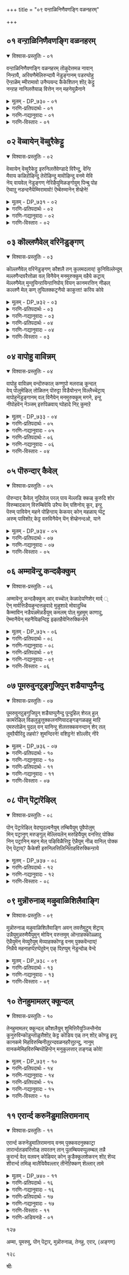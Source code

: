 +++
title = "०९ वन्ऱाळिनिणैवणङ्गि वळनहरम्"

+++


## ०१ वन्ऱाळिनिणैवणङ्गि वळनहरम्

<details open><summary>विश्वास-प्रस्तुतिः - ०१</summary>

वन्ऱाळिनिणैवणङ्गि वळनहरम् तॊऴुदेत्तमन्न नावान्  
निन्ऱायै, अरियणैमेलिरुन्दायै नॆडुङ्गानम् पडरप्पोहु  
ऎन्ऱाळॆम् म्मीरामावो उनैप्पयन्द कैकेशितन् शॊऱ् केट्टु  
नन्ऱाह नानिलत्तैयाळ् वित्तेन् नन् महनेयुन्नैनाने
</details>

<details><summary>मूलम् - DP_७३० - ०१</summary>

वन्ऱाळिनिणैवणङ्गि वळनहरम् तॊऴुदेत्तमन्न नावान्  
निन्ऱायै, अरियणैमेलिरुन्दायै नॆडुङ्गानम् पडरप्पोहु  
ऎन्ऱाळॆम् म्मीरामावो उनैप्पयन्द कैकेशितन् शॊऱ् केट्टु  
नन्ऱाह नानिलत्तैयाळ् वित्तेन् नन् महनेयुन्नैनाने
</details>

<details><summary>गरणि-प्रतिपदार्थः - ०१</summary>

वल्=बलिष्ठवाद, ताळिन्=कालिन, इणै=जोडियन्नु, वणङ्ग=नमस्करिसि, वळम्=सॊबगिन, नहरम्=अयोध्यानगरद प्रजॆगळॆल्लरू, तॊऴुदु=कैमुगिदु, एत्त=स्तुतिसुवन्थ, मन्नन्=अरसनु, आवान्=आगुवुदक्कागि, निन्ऱायै=सिद्धनागिरुववनू, अरि=सिंहद, अणै=शयनद, मेल्=मेलॆ, इरुन्दायै=सिद्धवागिद्दवनू आद निन्नन्नु, नॆडुङ्गानम्=बलुदॊड्ड काडिगॆ, पडर=सुत्ताडलु\(अलॆदाडलु\), पोहु=होगु, ऎन्ऱाळ्=ऎन्दळल्ला, ऎम्=नम्म, इरामावो=रामने\! उनै=निन्नन्नु कुरितु, पयन्द=भयपट्ट, कैकेशि तन्=कैकेयिय, शॊल्=मातन्नु, केट्टु=केळि, नन्ऱाह=चॆन्नागि, ना=नालगॆय, निलत्तै=पदवियन्नु, आळवित्तेन्=आळुवन्तॆ माडिदॆनल्ला, नल्=ऒळ्ळॆय, महने=मगने, उन्नै=निन्नन्नु, नाने=नाने
</details>

<details><summary>गरणि-गद्यानुवादः - ०१</summary>

ओ नन्न रामा, निन्न बलिष्ठवाद\(दृढवाद\) जोडि कालुगळन्नु हिडिदु नमस्करिसि सुन्दरवाद अयोध्यानगरद प्रजॆगळॆल्लरू कैमुगिदु स्तुतिसुवन्थ अरसनागुवुदक्कागि सिद्धवागि सिंहशयन मेलॆ इरुव निन्नन्नु बलुदॊड्ड काडिगॆ बहुकाल अलॆदाडलु होगु”ऎन्दळल्ला\! निन्नन्नु कुरितु भयपट्ट कैकेयिय मातन्नु केळि, नालगॆय पदवियन्नु चॆन्नागि आळुवन्तॆ माडिदॆनल्ला, नन्न ऒळ्ळॆय मगने, निन्नन्नु नाने\!\(१\)
</details>

<details><summary>गरणि-विस्तारः - ०१</summary>

दशरथ चक्रवर्तिय हिरिय मगनाद रामनिगॆ युवराजपट्ट कट्टुवुदक्कॆ ऎल्लवू अणियागित्तु., अयोध्यॆय प्रजॆगळिगन्तू हिडिसलारदष्टु आनन्दवागित्तु. तम्म युवराजनिगॆ तोरबेकाद भक्तिगौरवगळन्नु अवरॆल्ल सिद्धरागि निरीक्षिसुत्तिद्दरु. बॆळकु हरिदरॆ आ शुभसमारम्भ\! अन्दु रात्रि रामनु तन्न धर्मपत्नियाद सीतादेवियॊडनॆ सुन्दरवाद सिंहशयनदल्लि आनन्ददिन्द पवडिसिद्द. अवन चिक्कम्मनाद कैकेयि अवन सुखशान्तिगळिगॆ भङ्गतरुवन्तॆ अवनन्नु करॆसिकॊण्डळु. “नीनु बलुदॊड्ड काडिगॆ बहुकाल अलॆदाडलु होगु”

११३

ऎन्दु आज्ञॆ माडिदळु. आज्ञॆयन्तॆ रामनु युवराजपट्टवन्नु बिट्टुकॊट्टू हदिनाल्कु वर्षगळ वनवासक्कॆ तॆरळबेकागित्तु. रामनु तन्न चिक्कम्मन मातन्नु तन्दॆय आज्ञॆयॆन्दे भाविसि कैकेयिय “नालगॆय पदवियन्नु”ऎन्दरॆ वनवासद पट्टवन्नु कट्टिकॊण्डनु.

विधियिल्लदॆ हीगॆ रामनन्नु काडिगॆ कळुहिसिकॊट्ट बळुक, तायियाद कौसल्यॆ अवनन्नु नॆनॆनॆनॆदु विलपिसुत्ताळॆ. अवळॆन्नुत्ताळॆ-”ओ नन्न ऒळ्ळॆय मगनाद रामने, निन्न युवराजपट्टाभिषेकवन्नु नोडि नलियुव बदलागि निन्नन्नु काडिगॆ अट्टि दुःखिसुव दौर्भाग्य ननगॆ ऒदगितल्ला\!”
</details>

## ०२ वॆव्वायेन् वॆव्वुरैकेट्टु

<details open><summary>विश्वास-प्रस्तुतिः - ०२</summary>

वॆव्वायेन् वॆव्वुरैकेट्टु इरुनिलत्तैवेण्डादे विरैन्दु, वॆन्ऱि  
मैवाय कळिऱॊऴिन्दु तेरॊऴिन्दु मावॊऴिन्दु वनमे मेवि  
नॆय् वायवेल् नॆडुङ्गण् नेरिऴैयुमिळङ्गोवुम् पिन्बु पोह  
ऎव्वाऱु नडन्दनैयॆम्मिरामावो\! ऎम्बॆरुमानॆन् शॆय्हेने\!
</details>

<details><summary>मूलम् - DP_७३१ - ०२</summary>

वॆव्वायेन् वॆव्वुरैकेट्टु इरुनिलत्तैवेण्डादे विरैन्दु, वॆन्ऱि  
मैवाय कळिऱॊऴिन्दु तेरॊऴिन्दु मावॊऴिन्दु वनमे मेवि  
नॆय् वायवेल् नॆडुङ्गण् नेरिऴैयुमिळङ्गोवुम् पिन्बु पोह  
ऎव्वाऱु नडन्दनैयॆम्मिरामावो\! ऎम्बॆरुमानॆन् शॆय्हेने\!
</details>

<details><summary>गरणि-प्रतिपदार्थः - ०२</summary>

वॆव् वायेन्=\(नानु\)कॆट्ट बायियवळु, वॆव् उरै=क्रूरवाद मातन्नु, केट्टु=केळि, इरुनिलत्तै=विशालवाद भूमियन्नु\(आडळितवन्नु\)वेण्डादे=तॊरॆदु, विरैन्दु=बेग, वॆन्ऱि=विजयवन्नु, मै=सत्यद, वाय=मूलक\(बायियल्लि\), गळिसलु, कळिऱु=आनॆगळन्नु, ऒऴिन्दु=तॊरॆदु, तेर् ऒऴिन्दु=रथगळन्नु तॊरॆदु, मा ऒऴिन्दु=कुदुरॆगळन्नु तॊरॆदु, वनमे=अरण्यवन्ने, मेवि=सेरि \(प्रवेशिसि\), नॆय् वाय=तुप्पवन्नु सवरिद, वेल्=वेलायुधदन्तॆ विशालवागि हॊळॆयुव, नॆडु=विशालवाद \(उद्दनाद\), कण्=कण्णुळ्ळ, नेरिऴैयुम्=आभरणगळन्नू उळ्ळ\(सीतॆयू\), इळम् कॊवुम्=श्रेष्ठ तम्मनाद लक्ष्मणनू, पिन्बु=हिन्दॆ, पोह=होगलु, ऎव्वाऱु=हेगादरू, नडन्दनै=नडॆदॆयो, ऎम् इरामावो=नम्म रामने अय्यो\! ऎम् पॆरुमान्=नम्म दैववे,ऎन्=एनन्नु, शॆय्हेन्=माडलि\!
</details>

<details><summary>गरणि-गद्यानुवादः - ०२</summary>

कॆट्ट बायियवळाद नन्न क्रूरवाद मातन्नु केळि ई विशालवाद भूमिय आडळितवन्नु तॊरॆदु, बेग विजयवन्नु सत्यद बायियल्लि \(मूलक\) गळिसुवुदक्कागि आनॆगळन्नु तॊरॆदु, कुदुरॆगळन्नु तॊरॆदु, रथगळन्नु तॊरॆदु, अरण्यवन्ने सेरि, तुप्पसवरिद वेलायुधदन्तॆ विशालवाद हॊळॆयुव कण्णुळ्ळ, आभरणगळन्नु धरिसिदवळू श्रेष्ठ तम्मनादवनू हिम्बालिसलु, हेगॆ नडॆदॆयो
</details>

<details><summary>गरणि-विस्तारः - ०२</summary>

११४

अय्यो नम्म रामने, नम्म दैववे, नानेनु माडेनु\!\(२\)

चक्रवर्तिय मगनाद रामनु युवराजनागलु ऎल्ल विधदल्लू तक्कवनागिद्द. अन्थवनन्नु कॆट्ट बायियवळाद कैकेयिय क्रूराज्ञॆयिन्द अवनु वनवासक्कॆ हॊरडबेकायितु. सद्गुणगळ गणियाद अवनु विशालवाद चक्राधिपत्यवन्नू, चतुरङ्गबलवन्नू बन्धुमित्ररन्नू, इतर बॆम्बलिगरन्नू तॊरॆदु, सत्यवॊन्दरिन्दले विजयवन्नु गळिसुवुदागि निर्धरिसि, जटावल्कलधारियागि काडिगॆ हॊरटनु. अवनन्नु हिम्बालिसि विशालवाद हॊळॆयुव कण्णुगळ सीतादेवियू, श्रेष्ठ तम्मनॆनिसिद लक्ष्मणनू हॊरटरु. मूवरू काडिनल्लि बरिय कालिनिन्दले नडॆदाडिदरु.

विषयवन्नु नॆनॆदु, तायियाद कौसल्यॆ परितपिसुत्ताळॆ. अवळॆन्नुत्ताळॆ-”ओ नन्न रामने, नम्म दैववे, बरिगालिनल्लि नडेयदवराद नीनू, सीतॆयू, लक्ष्मणनू, काडिनल्लीग हेगादरूनडॆयुत्तीरो? एनेनु कष्टगळन्नु अनुभविसुत्तीरो? नानिरुवुदु इल्लि, दूरद अयोध्यॆयल्लि. इष्टु दूअदल्लिद्दुकॊण्डु नानेनु सहाय माडेनु? ननगॆ सङ्कटवे प्राप्ति, अल्लवे? अय्यो\!”

कुलशेखररु कौसल्यॆय ध्वनियॊन्दिगॆ तम्म ध्वनियन्नू कूडिसुत्तिद्दारॆ ऎन्निसुत्तदॆ. “निन्न कालुगळिगॆ ऎष्टु नोवागिदॆयो\! कल्लुमुळ्ळुगळिरुव कग्गाडिनल्लि तिरुगाडिदॆयल्ला\! निन्न पादगळन्नु हिसुकले, तॊळॆयले? निन्न कष्टवन्नु नीगिसलु नानॆन्थ सेवॆसल्लिसलि? निन्नॊडनॆ नानु इरुवन्तॆ आगलिल्लवल्ला\! निन्नॊडनॆ इद्दुकॊण्डु, निनगॆ सेवॆ माडुत्ता इरुवुदर बदलागि व्यर्थवाद जीवनवन्नु नडसुवुदरिन्द एनु प्रयोजन? नन्न दैववे, नन्न रामने, नानेनुमाडलि?” मातृवात्सल्यद भक्तिय ऒन्दु निदर्शन इदु ऎन्नबहुदु.
</details>

## ०३ कॊल्लणैवेल् वरिनॆडुङ्गण्

<details open><summary>विश्वास-प्रस्तुतिः - ०३</summary>

कॊल्लणैवेल् वरिनॆडुङ्गण् कौशलै तन् कुलमदलाय्\! कुनिविल्लेन्दुम्  
मल्लणैन्दवरैत्तोळा वल् विनैयेन् मनमुरुक्कुम् वहैये कट्राय्  
मॆल्लणैमेल् मुन्तुयिन्ऱायिन्ऱानिपोय् वियन् कानमरत्तिन् नीऴल्  
कल्लणै मेल् कण् तुयिलक्कट्रनैयो काकुत्ता\! करिय कोवे
</details>

<details><summary>मूलम् - DP_७३२ - ०३</summary>

कॊल्लणैवेल् वरिनॆडुङ्गण् कौशलै तन् कुलमदलाय्\! कुनिविल्लेन्दुम्  
मल्लणैन्दवरैत्तोळा वल् विनैयेन् मनमुरुक्कुम् वहैये कट्राय्  
मॆल्लणैमेल् मुन्तुयिन्ऱायिन्ऱानिपोय् वियन् कानमरत्तिन् नीऴल्  
कल्लणै मेल् कण् तुयिलक्कट्रनैयो काकुत्ता\! करिय कोवे
</details>

<details><summary>गरणि-प्रतिपदार्थः - ०३</summary>

कॊल्=कॊल्लुवुदरल्लि, अणै=पळगिद, वेल्=वेलायुधदन्तॆ, वरि=कॆम्बण्णद, नॆडु=विशालवाद, कण्=कण्णुगळुळ्ळ, कौशलै तन्=कौसल्यॆय, कुलम्=श्रेष्ठवाद,मदलाय्=मगने, कुनिविल्=बग्गिसिरुव बिल्लन्नु, एन्दुम्=धरिसुव, मल्=बलवन्नु, अणैन्द=हॊन्दिरुव, वरै=पर्वतदन्थ, तोळा=तोळुगळुळ्ळवने, वल् विनैयेन्=महापापि नन्न, मनम्=मनस्सन्नु, उरुक्कूम्=करगिसुव, वहैये=बगॆयन्ने, कट्राय्=कलितिरुववने, मॆल्=मॆत्तनॆय, अणैमेल्=हासुगॆय मेलॆ, मुन्=इदुवरॆगॆ\(मॊदलल्लि\), तुयिन्ऱाय्=मलगुत्तिद्दवने, इन्ऱु=इन्दु, इनि=इन्नु मेलॆ, पॊय्=होगि, वियन्=बलुदॊड्ड, कानम्=काडिनल्लि, मरत्तिन्=मरद, नीऴल्=नॆरळल्लि
</details>

<details><summary>गरणि-गद्यानुवादः - ०३</summary>

११५
</details>

<details><summary>गरणि-प्रतिपदार्थः - ०४</summary>

कल् अणैमेल्=कल्लिन हासुगॆय मेलॆ, कण् तुयिल=निद्रिसलु, कट्रनैयो=कलितुकॊळ्ळुवॆयो, काकुत्ता=काकुत् स्थने, करिय=करिय, कोवे=स्वामिये\(दैववे\)\!
</details>

<details><summary>गरणि-गद्यानुवादः - ०४</summary>

कॊल्लुवुदरल्लि पळगिद वेलायुधद कॆम्बण्णद विशालवाद कण्णुगळुळ्ळ कौसल्यॆय श्रेष्ठनाद मगने, बग्गिसिद बिल्लन्नु धरिसुव बलवन्नुळ्ळ बॆट्टदन्थ \(दृढवाद\) तोळुगळुळ्ळवने, महापापियाद नन्न मनवन्नु करगिसुव बगॆयन्ने कलितिरुववने, इदुवरॆगॆ मॆत्तनॆय हासुगॆय मेलॆ मलगुत्तिद्दवने इन्नु मुन्दॆ बलुदॊड्ड काडिनल्लि होगि मरद नॆरळिनल्लि कल्लिन हासुगॆय मेलॆ निद्रिसलु हेगॆ कलितुकॊळ्ळुत्तीयो, काकुत् स्थने, करिय दैववे\!\(३\)
</details>

<details><summary>गरणि-विस्तारः - ०३</summary>

कौसल्यॆयु तन्न प्रीतिय मगनाद श्रीरामनन्नु काडिगॆ कळुहिसिद बळिक. काडिनल्लि अवनु पडबहुदाद कष्टगळन्नु नॆनॆनॆनॆदु दुःखिसुत्ताळॆ. कौसल्यॆ हेळुत्ताळॆ-”मगने ऎन्थ समर्थनु नीनु\! बिल्लन्नु बग्गिसि, अदक्कॆ बाणतॊडिसि, सदा सन्नद्धनागिरुवॆ. दृढवाद तोळुगळन्नु पडॆदिरुवॆ. इल्लि, नम्मॊडनॆ नीनिरुवाग ऎल्ल बगॆयल्लू सुखवागि बाळुवुदन्नु कलितिद्दॆ. निनगॆ मलगलु सुप्पत्तिगॆयित्तु. बरिगालिनल्लि नीनु नडॆयुत्तले इरलिल्ल. ईग निन्न गतियन्नु नॆनॆदु ननगॆ बलु दुःखवागुत्तदॆ. कडुपापि नानु\! निन्नन्नु काडिगॆ अट्टिदॆनल्ला\! काडुमृगगळिन्द तुम्बिरुव दट्टवाद काडिनल्लि नीनु बरिगालिनल्लि अलॆदाडुत्ता, मरद नॆरळिनल्लि ऒरटु कल्लिनमेलॆये मलगि नीनु निद्रिसुवुदन्नु कलियबेकायितल्ला\! कडुकष्टद जीवनक्कॆ नीनु हेगादरू हॊन्दिकॊळ्ळुत्तीयो\! ऎष्टॆष्टु कष्टपडुत्तीयो\! ऎष्टु सङ्कटवन्ननुभविसुत्तीयो\!”
</details>

## ०४ वापोहु वाविन्नम्

<details open><summary>विश्वास-प्रस्तुतिः - ०४</summary>

वापोहु वाविन्नम् वन्दॊरुकाल् कण्णुपो मलराळ् कून्दल्  
वेय् पोलुमॆऴिल् तोळितन् पॊरुट्टा विडैयोन्ऱन् विल्लैच्चॆट्राय्  
मापोहुनॆडुङ्गानम् वल् विनैयेन् मनमुरुक्कूम् मगने, इन्ऱु  
नीपोहवॆन् नॆञ्जम् इरुपिळवाय् प्पोहादे निऱ् कुमाऱे
</details>

<details><summary>मूलम् - DP_७३३ - ०४</summary>

वापोहु वाविन्नम् वन्दॊरुकाल् कण्णुपो मलराळ् कून्दल्  
वेय् पोलुमॆऴिल् तोळितन् पॊरुट्टा विडैयोन्ऱन् विल्लैच्चॆट्राय्  
मापोहुनॆडुङ्गानम् वल् विनैयेन् मनमुरुक्कूम् मगने, इन्ऱु  
नीपोहवॆन् नॆञ्जम् इरुपिळवाय् प्पोहादे निऱ् कुमाऱे
</details>

<details><summary>गरणि-प्रतिपदार्थः - ०५</summary>

वा=इल्लि बा, पोहु=होगु, वा=मत्तॆ बा, इन्नम्=इन्नू, वन्दु=बन्दु, ऒरुकाल्=स्वल्पहॊत्तु, कण्डुपो=नन्नन्नु नोडि होगु, मलर् आळ् कून्दल्=हूमुडिद कूदलिनवळु, वेय् पोलुम्=बिदिरिनन्तॆ, ऎऴिल्=सुन्दरवाद, तोळि तन्=तोळिनवळू आदवळ, पॊरुट्टु आ=कै हिडियुवुदक्कागि, विडैयोन् तन्=परशिवन, विल्लै=बिल्लन्नु, शॆट्राय्=मुरिदवने, मा पोहु=आनॆगळु सञ्चरिसुव
</details>

<details><summary>गरणि-गद्यानुवादः - ०५</summary>

११६
</details>

<details><summary>गरणि-प्रतिपदार्थः - ०६</summary>

नॆडु=बलुदॊड्ड, कानम्=काडिगॆ, वल् विनैयेन् =कडुपापियाद \(नन्न\),मनम्=मनस्सन्नु उरुक्कूम्=करगिसुवन्थ, महने=मगने, इन्ऱु=इन्दु, नी=नीनु, पोह=होगलागि, ऎन्=नन्न, नॆञ्जम्=हॄदयवु, इरु पिळवु आय्=ऎरडु भागगळागि, पोहादे=होगदॆ, निऱ्कुम् आऱे=हागॆये निन्तिदॆयल्ला\!
</details>

<details><summary>गरणि-गद्यानुवादः - ०६</summary>

इल्लिबा, होगु, मत्तॆ बा, बन्दु इन्नू कॆलकाल नन्नन्नु नोडि होगु. हूमुडिद कूदलिनवळू बिदिरिनन्तॆ सुन्दरवाद तोळुगळुळ्ळवळू आदवळन्नु कैहिडियुवुदक्कागि परशिवन बिल्लन्नु मुरिदवने, आनॆगळु सञ्चरिसुव बलुदॊड्ड काडिगॆ कडुपापियाद नन्न मनस्सन्नु करगिसुवन्थ मगने, इन्दु नीनु होगलागि, नन्न हृदयवु ऎरडु भागगळागि होगदॆ हागॆये उळिदिदॆयल्ला\!\(४\)
</details>

<details><summary>गरणि-विस्तारः - ०४</summary>

कौसल्यॆ तन्न मगनाद रामनन्नु काडिगॆ कळुहिसिद बळिक बहळवागि परितपिसुत्ताळॆ. तन्न कडुदुःखवन्नू तन्न पतियाद दशरथ चक्रवर्तिय कडुदुःखवन्नू होलिसि अवुगळ परिणामवेनॆन्दु विवरिसुत्ताळॆ-

पाशुरद मॊदल पाददल्लि दशरथचक्रवर्ति रामनल्लि ऎष्टूगाढवाद वात्सल्यवन्निट्टिद्दनॆम्बुदन्नु तोरिसुत्तदॆ. रामनन्नु तन्नॆदुरिगॆ बरहेळुवुदु, स्वल्पकाल अवनन्नु नोडुत्तिरुवुदु, एनो तृप्ति पडॆदवनन्तॆ”नीनिन्नु होगु” ऎन्नुवुदु, अवनु कण्मरॆयाद कूडले, मत्तॆ अवनन्नु बरमाडिकॊळ्ळुवुदु, अवनन्नु ऎवॆयिक्कदन्तॆ नोडुत्तिरुवुदु, “नन्न कण्ण मुन्दॆ क्षणकालविरु”ऎन्नुवुदु हीगॆ, दशरथनु “बा,होगु”गळ आन्दोळनद नडुवॆ सिक्किबिद्दु ऒद्दाडिदनु. इदु, दशरथनु रामनन्नु मॊट्टमॊदल सल अगलुव सन्दर्भ. विश्वामित्र महर्षिगळु दशरथनल्लिगॆ बन्दरु. “नन्न यज्ञक्कॆ दुष्टराक्षसर बाधॆ बहळवागिदॆ. रामनॊब्बने नन्नन्नू नन्न यज्ञवन्नू रक्षिसलु समर्थ. अवनु इन्नू हुडुग ऎन्नबेड, नन्नॊडनॆ अवनन्नु कळुहिसिकॊडु. आतङ्कपडबेड”ऎन्दरु. दशरथनिगॆ कडुकष्टबन्तु. तनगॆ तोरिद मातुगळन्नॆल्ला आडिमुगिसिद. विश्वामित्ररिगॆ कोपवरुवुदरल्लित्तु. रामनन्नु कळुहिसिकॊट्टरॆ हेगो, कळुहिसदिद्दरॆ हेगो ऎन्दु योचिसि योचिसि गत्यन्तरविल्लदॆ, विश्वामित्र महर्षिगळॊडनॆ अवनन्नु कळुहिसलु ऒप्पिद. आदरॆ, अवनिगॆ बॆम्बलिगनागि लक्ष्मणनन्नू करॆदॊय्युवन्तॆ बेडिकॊण्ड. ई गॊन्दलवे अवनन्नु “बा,होगु”गळ नडुवॆ सिक्किसिद्दु.

अन्तु, महर्षिगळु रामलक्ष्मणरन्नु तम्मॊडनॆ करॆदॊय्दरु. तम्म यज्ञवन्नुमुगिसिदरु. अनन्तर अवरु अवरन्नु रामन वीर्यप्रदर्शनक्कॆ मिथिलानगरिगॆ करॆदॊय्दरु. अल्लि जनकमहाराजनु शिवधनुवन्नु फणवागि ऒड्डि, अदन्नु बग्गिसि हॆदॆयेरिसिदवरिगॆ तन्न प्रीतिय मगळाद सीतॆयन्नु वीर्यशुल्कवागि कॊट्टु मदुवॆमाडुवॆनॆन्दनु. विश्वामित्रर अप्पणॆयन्तॆ, अदन्नु हॆदॆयेरिसलु होगि, रामनु अदन्नु मुरिदेबिट्टनु. हागॆ प्रकटवायितु अवन वीर्य. सीतॆयन्नुकैहिडिदू आयितु.

आमेलॆ बन्तु कैकेयिय वाग्दान, अदरन्तॆ रामनु काडिगॆ होगबेकायितु. तायिय मातिनन्तॆ सन्तोषदिन्द रामनेनो हॊरट. आदरॆ, दशरथनु दुःखवन्नु तडॆदुकॊळ्ळलारदॆ गतिसिद. रामन मेलण अतीव वात्सल्यद परिणाम अदायितु.

११७

कौसल्यॆ परितपिसुत्ताळॆ-”ओ नन्न रामा, निन्न प्रीतिय तन्दॆ निन्न अगलिकॆयन्नु तडॆदुकॊळ्ळलारदॆ तीरिकॊण्डरु. नानादरो इन्नू उळिदिद्देनॆ. निन्नन्नु अगलिद बळिक नन्न ऎदॆ ऎरडागि ऒडॆदु होगलिल्लवल्ला\! कडुपापि नानल्लवे?”
</details>

## ०५ पॊरुन्दार् कैवेल्

<details open><summary>विश्वास-प्रस्तुतिः - ०५</summary>

पॊरुन्दार् कैवेल् नुदिपोल् परल् पाय मॆल्लडि क्कळ् कुरुदि शोर  
विरुम्बादकान् विरुम्बिवॆयि उरैप्प वॆम् पशिनोय् कूर, इन्ऱु  
पॆरुम् पावियेन् महने पोहिन्ऱाय् केकयर् कोन् महळाय् प्पॆट्र  
अरुम् पाविशॊऱ् केट्ट वरुविनैयेन् यॆन् शॆय्हेनन्दओ, याने
</details>

<details><summary>मूलम् - DP_७३४ - ०५</summary>

पॊरुन्दार् कैवेल् नुदिपोल् परल् पाय मॆल्लडि क्कळ् कुरुदि शोर  
विरुम्बादकान् विरुम्बिवॆयि उरैप्प वॆम् पशिनोय् कूर, इन्ऱु  
पॆरुम् पावियेन् महने पोहिन्ऱाय् केकयर् कोन् महळाय् प्पॆट्र  
अरुम् पाविशॊऱ् केट्ट वरुविनैयेन् यॆन् शॆय्हेनन्दओ, याने
</details>

<details><summary>गरणि-प्रतिपदार्थः - ०७</summary>

पॊरुन्दार्=शत्रुगळ, कैवेल्=कैयल्लिन वेलायुधद, नुदिपोल्=तुदियन्तॆ, परल्=कल्लिन हरळुगळन्नु, पाय=दाटूवाग, मॆल्=मृदुवाद, अडिक्कळ्=पादगळिन्द कुरुदि=रक्तवु, शोर=सुरियुत्तलू, विरुम्बाद=\(यारू\) ऒळहोगलु इच्छिसद, कान्=काडन्नु, विरुम्बि=इष्टपट्टु, वॆयिल्=बिसिलु, उरैप्प=सुडुत्तिरलु, वॆम्=क्रूरवाद, पशि=हसिवू, नोय्=यातनॆयू, कूर=बलुतीक्ष्णवागिरलु, इन्ऱु=इन्दु, पॆरु=बलुदॊड्ड, पावियेन् येन्=पापियागिद्देनॆ, महने=मगने, पोहिन्ऱाय्=होगुत्तिरुवॆयल्ला\! केकयर् कोन्=केकयर राजन, महळ् आय्=मगळागि, पॆट्र=हुट्टिद, अरुम् पावि=करुपापिय, शॊल्=मातन्नु, केट्ट=केळिद, अरुविनैयेन् याने=बलुकॆट्ट पापि नाने, अन्दो=अय्यो, ऎन् शॆय्हेन्=एनु माडलि\!
</details>

<details><summary>गरणि-गद्यानुवादः - ०७</summary>

शत्रुगळ कैयल्लिरुव हरितवाद वेलायुधद तुदियन्तॆ कल्लिन हरळुगळ मेलॆ नीनु नडॆदु होगुवाग निन्न मृदुवाद पादगळल्लि रक्तवु सुरियुत्तिरलु, बिसिलु सुडुत्तिरलु, हसिवू यातनॆयू क्रूरवागि बाधिसुत्तिरलु, यारू ऒळहोगलु इच्छिसद काडन्नु इष्टपट्टु नीनिन्दु होगुत्तिरुवॆयल्ला, मगने\! महापापि नानु\! केकय राजन मगळागि हुट्टिद कडुपापिय मातन्नु केळिद बलुकॆट्ट पापि नाने\! अय्यो नानेनु माडलि\!\(५\)
</details>

<details><summary>गरणि-विस्तारः - ०५</summary>

कॊट्ट मातिगॆ तप्पबारदॆम्ब ऒन्दु धर्मवन्नु पालिसुवुदक्कागि, ऎल्ल

११८

रीतियल्लू कुलोत्तमनॆनिसिकॊण्डिद्द तन्न प्रियतमनाद हिरिय मगनन्नु कडुकष्टदल्लि सिक्किसि, अवन कष्टसङ्कटगळन्नु नॆनॆदु दशरथनु दुःखिसुत्तिरुवन्तॆ ई पाशुरदल्लि तिळिसलागिदॆ. धर्मसङ्कटदल्लि सिक्किबिद्दाग, ऎन्थ प्रज्ञावन्तनादरू तप्पु माडुत्तानॆ. अनन्तर, अतीव पश्चात्तापक्कॆ तुत्तागुत्तानॆ ऎम्बुदन्नु इदु तोरिसुत्तदॆ.

दशरथनु हलुबुत्तानॆ-मगने, नानु बलुकॆट्टवनु, महापापि, धर्मिष्ठनाद सुसंस्कृतनाद केकय राजन मगळागि हुट्टिद कैकेयि एको महाक्रूरियागि नडॆदुकॊण्डळु. आ कडुपापिय मातन्नुकेळिद नानु गत्यन्तरविल्लदॆ, निन्नन्नु काडिगॆ होगॆन्दॆ. यारू ऒळहोगलु इच्छिसद भयङ्करवाद काडन्नु नीनु, अवळ मातिनन्तॆ, आशॆयिन्द प्रवेशिसिदॆयल्ला\! दारियुद्दक्कू बलुचूपाद कल्लिन हरळुगळ मेलॆ बरिगालिनल्लिनीनु नडॆदुहोगुवॆयल्ला\! निन्न कोमलवाद पादगळल्लि रक्त सुरियुवुदल्ला\! उरिबिसिलिन बेगॆय जॊतॆगॆ तडॆयलारद हसिवू यातनॆयू कूडिकॊण्डु निन्नन्नु बहळ क्रूरवागि बाधिसुत्तवॆयल्ला\! सुकुमारनाद निन्नन्नु इष्टॆल्ल कष्टगळिगॆ ईडुपडिसिद नानॆष्टु कॆट्टपापि\!
</details>

## ०६ अम्मावॆन्ऱु कन्दऴैक्कुम्

<details open><summary>विश्वास-प्रस्तुतिः - ०६</summary>

अम्मावॆन्ऱु कन्दऴैक्कुम् आर् वच्चॊल् केळादेयणिशेर् मार्व् ्  
ऎन् मार्वत्तिडैयऴुन्दत्तऴुवादे मुऴुशादे मोवादुच्चि  
कैम्माविन् नडैयन्नमॆन्नडैयुम् कमलम् पोल् मुहमुम् काणादु,  
ऎम्मानैयॆन् महनैयिऴन्दिट्ट इऴतहैयेनिरुक्किन्ऱेने
</details>

<details><summary>मूलम् - DP_७३५ - ०६</summary>

अम्मावॆन्ऱु कन्दऴैक्कुम् आर् वच्चॊल् केळादेयणिशेर् मार्व् ्  
ऎन् मार्वत्तिडैयऴुन्दत्तऴुवादे मुऴुशादे मोवादुच्चि  
कैम्माविन् नडैयन्नमॆन्नडैयुम् कमलम् पोल् मुहमुम् काणादु,  
ऎम्मानैयॆन् महनैयिऴन्दिट्ट इऴतहैयेनिरुक्किन्ऱेने
</details>

<details><summary>गरणि-प्रतिपदार्थः - ०८</summary>

अम्मा ऎन्ऱु=अम्मा ऎन्दु, उहन्दु=प्रीतियिन्द, उत्साहदिन्द, अऴैक्कूम्=करॆयुव, आर्वम्=प्रीतिय, शॊल्=मातन्नु, केळादे=केळदॆ, अणिशेर्=आभरणगळन्नु धरिसिरुव, मार्वम्=ऎदॆयन्नु, ऎन्=नन्न, मार्वत्तु इडै=ऎदॆगॆ सेरिसि, अऴुन्द=प्रीतियन्नु अनुभविसुवन्तॆ, तऴुवादे=अप्पिकॊळ्ळदॆ, मुऴुशादे=तोळतॆक्कॆयल्लि मुळुगिसदॆ, उच्चि मोवादु=नडुनॆत्तियन्नु आघ्राणिसदॆ, कैम्माविन्=आनॆय, नडै अन्न=नडगॆयन्थ, मॆल् नडैयुम्=मन्दगमनवन्नू, कमलम् पोल्=कमलदन्थ, मुहमुम्=मुखवन्नू, काणादु=काणदॆ, ऎम्मानै=नम्म स्वामियन्नु, ऎन् महनै=नन्न मगनन्नु, इऴन्दिट्ट=कळॆदुकॊण्डु, इऴि=इळिजारिन, तहैयेन्=रीतियल्लि
</details>

<details><summary>गरणि-गद्यानुवादः - ०८</summary>

११९
</details>

<details><summary>गरणि-प्रतिपदार्थः - ०९</summary>

इरुक्किन्ऱेने=इद्देनल्ला.
</details>

<details><summary>गरणि-गद्यानुवादः - ०९</summary>

“अम्मा”ऎन्दु उत्साहदिन्द करॆयुव प्रीतिय मातन्नुकेळदॆये, आभरणगळन्नु धरिसिरुव निन्न ऎदॆयन्नु नन्न ऎदॆय हत्तिरदल्लि\(ऎदॆगेरिसि\) आ प्रीतियन्नु अनुभविसुवन्तॆ अप्पिकॊळ्ळदॆ, निन्नन्नु नन्न तोळतॆक्कॆयल्लि मुळुगिसिबिडदॆ, निन्न नडुनॆत्तियन्नु आघ्राणिसदॆ, आनॆय नडगॆयन्थ निन्न मन्दगमनवन्नू कमलदन्थ निन्न मुखवन्नू काणदॆ, नम्म स्वामियन्नु नन्न मगनन्नु कळॆदुकॊण्डि, ,मर्यादॆयन्नु होगलाडिसिकॊण्डु, इळिजारिन हागॆ इद्देनल्ला\!\(६\)
</details>

<details><summary>गरणि-विस्तारः - ०६</summary>

कौसल्यॆ तन्न मगनन्नु काडिगॆ कळुहिसिद बळिक अवनन्नु अगलिद दुःखवन्नु हेगॆ अनुभविसुत्तिद्दाळॆ ऎम्बुदन्नु इदु हेळुत्तदॆ. मगनु दूरदिन्दले “अम्मा”ऎन्दरॆ साकु; तायिगॆ ऎल्लियू काणदष्टुसन्तोषवागुत्तदॆ. अवनु मॆल्लमॆल्लगॆ आनॆयन्तॆ जग्गु हाकुत्ता नडॆदु बरुवाग, कमलदन्तॆ विशालवाद अवन अरळिद मुखवन्नु नोडुवुदक्कॆ अवळिगॆ सन्तोषवागुत्तदॆ. अवनु अवळ समीपक्कॆ बन्द कूडले अवनन्नु वात्सल्यद भरदिन्द तन्न हत्तिरक्कॆ अवळु ऎळॆदुकॊळ्ळुत्ताळॆ. मत्तु अवनन्नु तन्नॆदॆगॆ अप्पिकॊळ्ळुत्ताळॆ. हागॆये, अवन नडुनॆत्तियन्नु आगाग्गॆ मूसि नोडुत्ता, आनन्दिसुत्ताळॆ. ई वात्सल्यद हॊरव्यापारगळन्नॆल्ला नॆनॆदु, अवुगळन्नु तन्न मगनल्लि तानु तोरिसलु साध्यवागुवुदिल्लवल्ला, अवनन्नु काडिगॆ कळुहिसि तायियॆम्ब गौरववन्नु कळॆदुकॊण्डॆनल्ला ऎन्दु अवळु परितपिसुत्ताळॆ.

समवाद मट्टवाद नॆलद मेलॆ मनुष्यनु एनु बेकादरू माडबहुदु. अदु अवनिगॆ हितवागिरुत्तदॆ. इळिजारिन नॆलदल्लिरुव मनुष्यनु एनुमाडिदरू अवनिगॆ अदु ऒन्दु बगॆय हिंसॆये आगुत्तदॆ. कौसल्यॆय स्थिति ईग इळिजारिनदु.
</details>

## ०७ पूमरुवुनऱुङ्गुजिपुन् शडैयाप्पुनैन्दु

<details open><summary>विश्वास-प्रस्तुतिः - ०७</summary>

पूमरुवुनऱुङ्गुजिपुन् शडैयाप्पुनैन्दु पून्दुहिल् शेरल् हुल्  
कामरॆऴिल् विऴलुडुत्तुक्कलनणियादङ्गङ्गळऴहु माऱि  
एमरुतोळॆन् पुदल् वन् यानिन्ऱु शॆलत्तक्कवनन्दान् शेर् तल्  
तूमऱैयीरिदु तहवो? शुमन्दिरने\! वशिट्टने\! शॊल्लीर् नीरे
</details>

<details><summary>मूलम् - DP_७३६ - ०७</summary>

पूमरुवुनऱुङ्गुजिपुन् शडैयाप्पुनैन्दु पून्दुहिल् शेरल् हुल्  
कामरॆऴिल् विऴलुडुत्तुक्कलनणियादङ्गङ्गळऴहु माऱि  
एमरुतोळॆन् पुदल् वन् यानिन्ऱु शॆलत्तक्कवनन्दान् शेर् तल्  
तूमऱैयीरिदु तहवो? शुमन्दिरने\! वशिट्टने\! शॊल्लीर् नीरे
</details>

<details><summary>गरणि-प्रतिपदार्थः - १०</summary>

पू=हूवन्नु, मरुवुम्=मुडियुव, नऱु=सुवासनॆय, कुञ्जि=तलॆगूदलु, पुन्=कॊळॆयिन्द तुम्बिद, शडै=जडॆ, आ=आगि, पुनैन्दु=हॆणॆदु\(तिरुचि\) कॊण्डु, पू=हूविनन्तॆ मृदुवागिरुव, तुहिल्=वस्त्रवु, शेर्=अलङ्करिसुव, अल् हुल्=नडुविगॆ, कामर्=आशॆयिन्द, ऎऴिल्=सुन्दरवाद, विऴल्=दर्भॆहुल्लिन बट्टॆयन्नु, उडुत्तु=उट्टुकॊण्डु, कलन्=आभरणगळन्नु
</details>

<details><summary>गरणि-गद्यानुवादः - १०</summary>

१२०
</details>

<details><summary>गरणि-प्रतिपदार्थः - ११</summary>

अणियादु=धरिसदॆ, अङ्गङ्गळ्=अङ्गाङ्गगळ, अऴहु=सौन्दर्यवन्नु, माऱि=बदलायिसिकॊण्डु, एमरु=रक्षिसतक्क, तोळ्=तोळुगळुळ्ळ, ऎन् पुदल् वन्=नन्न मगनादवनु, यान्=नानु, इन्ऱु=इन्दु, शॆलत्तक्क=होगि सेरतक्क, वनम्-=काडन्नु, तान्=ताने, शेर्दल्=शेरुवुदु, तू=पवित्रवू परिशुद्धवू आद, मऱैयोर्=वेदपारङ्गतरे, \(वेदवित्तुगळे\), शुमन्दिरने=सुमन्त्रने, वह्सिट्टरे=वसिष्ठमहर्षिगळे,इदु=इदु, तहवो=तक्कद्दो? नीरे=नीवे, शॊल्लीर्=हेळिरि.
</details>

<details><summary>गरणि-गद्यानुवादः - ११</summary>

हूवन्नु मुडियुव सुवासनॆय तलॆगूदलु कॊळॆयिन्द तुम्बिद जडॆयागि हॆणॆदिट्टुकॊण्डु हूविनन्तॆ मृदुवाद वस्त्रवन्नु अलङ्करिसुव नडुविगॆ आशॆयिन्द सुन्दरवाद दर्भॆहुल्लिन बट्टॆयन्नुट्टु, आभरणगळन्नु कळचिट्टु, अङ्गाङ्गगळ सॊबगन्नु कॆडिसिकॊण्डु, रक्षिसतक्क तोळुगळुळ्ळ नन्न मगनादवनु नानिन्दु होगि सेरतक्क काडन्नु ताने सेरुवुदु, वेदवित्तुगळे सुमन्त्रने वसिष्ठरे, इदु तक्कद्दो? नीवे हेळि.
</details>

<details><summary>गरणि-विस्तारः - ०७</summary>

इदुवरॆगॆ ऒब्बळे दुःखदिन्द परितपिसुत्ता हलुबुत्ता इद्द कौसल्यॆयन्नु समाधानपडिसुवुदक्कागि , ईग वेदवित्तुगळाद सद्ब्राह्मणरू, मन्त्रियाद सुमन्त्रवू, कुलगुरुगळाद वसिष्ठनू बन्दिद्दारॆ. अवरन्नु कण्डु कौसल्यॆय दुःख उम्मळिसुत्तदॆ. अवळु हेळुत्ताळॆ- नन्न मगनु तन्न तलॆगूदलन्नु बाचि अणियागि अलङ्करिसिकॊळ्ळबेकाद काल इदु. अदक्कॆ परिमळभरितवाद सॊगसाद हूगळन्नु यावागलू मुडिदिरबेकित्तु. हूविगिन्त मृदुवाद, मनोहरवाद वस्त्रगळन्नु धरिसिकॊळ्ळबेकित्तु.आभरणगळन्नु तॊट्टु अङ्गाङ्गगळ शोभॆयन्नु हॆच्चिसिकॊळ्ळबेकाद्दित्तु. याव बगॆय कष्ट, सङ्कट, योचनॆगू ऎडॆकॊडदॆ सुखसन्तोषगळ नडुवॆ आनन्ददिन्द कालकळॆयबेकित्तु. महनीयरे, ईग अवन तलॆगूदलन्नु नोडि. अवनु अदन्नु धूळुतुम्बिद कॊळकु जटॆयन्नागि तिरिचि हाकिद्दानॆ. अवन बट्टॆयन्नु नोडि, ऒरटाद दर्भॆहुल्लिनदु, नारुमडियन्नुट्टिद्दानॆ. अङ्गाङ्गगळन्नु नोडि अवुगळ मेलण आभरणगळन्नॆल्ला कित्तॆसॆदिद्दानॆ. देहवन्नु शोभॆयिल्लदन्तॆ हाळुमाडिकॊण्डिद्दानॆ. ई नन्न वयस्सिनल्लि अवनु नन्न बळि इद्दुकॊण्डु नन्नन्नुरक्षिसतक्क समर्थनाद अवनु, नानु होगबेकागिरुव काडिगॆ नन्नन्नु नन्नष्टक्केबिट्टु, हॊरटुबिडबहुदे? इदु धर्मवे? योग्यवे?सरिये? समञ्जसवे? नीवे हेळि नीवॆल्ल तिळिदवरु\!

वेदपारङ्गतराद ब्राह्मणरु ज्ञानिगळु. अवरिगॆ नीतियावुदु धर्म यावुदु ऎम्बुदु चॆन्नागि गॊत्तिदॆ. सुमन्त्रनु दशरथन नॆच्चिन मन्त्रि. राजनिगॆ कालक्कॆ सरियाद समञ्जसवाद सलहॆगळन्नु कॊडतक्कवनु अवनु. वसिष्ठरु कुलपुरोहितरु. राजवंशद अभ्युदयवन्ने सदा कोरतक्कवरु अवरु. अदन्ने अवरु सदालक्ष्यदल्लिट्टिरुववरु. रामनिगॆ युवराजपट्टवन्नु कट्टुवुदु युक्तवॆन्दू, धर्मवॆन्दू अवरॆल्ल तिळिदिद्दरु. मुहूर्तवन्निट्टु अदक्कागि ऎल्लवन्नू अणिमाडिकॊण्डिद्दरु.

१२१

आदरॆ,अदु कडॆगॆ नडॆदद्दु हेगॆ? अदक्कॆ प्रतियागि अवरेनु माडियारु? कौसल्यॆय प्रश्नॆगळिगॆ उत्तरवेनॆन्दु अवरिगॆ गॊत्तु. अदन्नु हेळिसाधिसुव पुरुषार्थवेनु? रामन्नु काडिगॆ अट्टिद्दू आयितु. अतीववाद दुःखवन्नु तन्दुकॊण्डद्दू आयितु.
</details>

## ०८ पॊन् पॆट्रारॆऴिल्

<details open><summary>विश्वास-प्रस्तुतिः - ०८</summary>

पॊन् पॆट्रारॆऴिल् वेदप्पुदल्वनैयुम् तम्बियैयुम् पूवैपोलुम्  
मिन् पट्रानुण् मरुङ्गुल् मॆल्लियलॆन् मरुहियैयुम् वनत्तिऱ् पोक्कि  
निन् पट्रानिन् महन् मेल् पऴिविळैत्तिट्टु ऎन्नैयुम् नीळ् वानिल् पोक्क  
ऎन् पॆट्राय्? कैकेशी इरुनिलत्तिलिनिताहविरुक्किन्ऱाये
</details>

<details><summary>मूलम् - DP_७३७ - ०८</summary>

पॊन् पॆट्रारॆऴिल् वेदप्पुदल्वनैयुम् तम्बियैयुम् पूवैपोलुम्  
मिन् पट्रानुण् मरुङ्गुल् मॆल्लियलॆन् मरुहियैयुम् वनत्तिऱ् पोक्कि  
निन् पट्रानिन् महन् मेल् पऴिविळैत्तिट्टु ऎन्नैयुम् नीळ् वानिल् पोक्क  
ऎन् पॆट्राय्? कैकेशी इरुनिलत्तिलिनिताहविरुक्किन्ऱाये
</details>

<details><summary>गरणि-प्रतिपदार्थः - १२</summary>

पॊन्=चिन्नवन्नु, पॆट्रार्=पडॆदवर, ऎऴिल्=सुन्दरनाद, वेदप्पुदल् वनैयुम्=वेदद मगनन्नू, तम्बियैयुम्=\(अवन तम्मनन्नु, पूवैपोलुम्=हूविनन्तॆ\(अति कोमलळाद\)मिन् पट्रा=मिञ्चिगॆ समनाद\(मिञ्चिगॆ हॊन्दुव\), नुण्=सूक्ष्मवाद, मरुङ्गुल्=नडुवुळ्ळ, मॆल्=मृदुवाद, इयल्=स्वभावद, ऎन्=नन्न, मरुहियैयुम्=सॊसॆयन्नू, वनत्तिल् पोक्कि=काडिगॆ कळुहिसि \(होगुवन्तॆ माडि\)निन्=निन्न, पट्रु=प्रीतिगॆ, आम्=पात्रनाद, निन् महन् मेल्=निन्न मगन मेलॆ, पऴि=दोषवन्नु, विळैत्तिट्टु=बॆळसिट्टु, ऎन्नैयुम्=नन्नन्नू, नीळ् वानिल्=बहुमेलण लोकक्कॆ, पोक्क=होगुवन्तॆ माडिदुदरिन्द, ऎन् पॆट्राय्=एनन्नु पडॆदे? कैकेशी=कैकेयी, इरु=विशालवाद, निलत्तिल्=भूमिय मेलॆ, इनिदु आह=सुखवागि, सन्तोषवागि, इरुक्किन्ऱाये=इद्दीयल्ला\!
</details>

<details><summary>गरणि-गद्यानुवादः - १२</summary>

चिन्नवन्नु पडॆदवर सुन्दरनाद पवित्रनाद\(वेदद\) मगनन्नू, अवन तम्मनन्नू, हूविनन्तॆ अतिकोमलवाद मिञ्चिगॆ होलुव सूक्ष्मवाद नडुवुळ्ळ मृदुस्वभावदवळाद नन्न सॊसॆ\(मगन हॆण्डति\)यन्नू काडिगॆ होगुवन्तॆ माडि, निन्न प्रीतिगॆ पात्रनाद मगनमेलॆ दोषवन्नु बॆळसिट्टु, नन्नन्नू दूरद मेलणलोकक्कॆ होगुवन्तॆ माडिद्दरिन्द एनन्नु पडॆदॆ कैकेयी? विशालवाद ई भूमिय मेलॆ सुखवागि सन्तोषवागि इद्दुकॊण्डिद्दीयल्ला\!
</details>

<details><summary>गरणि-विस्तारः - ०८</summary>

१२२

हिन्दिन पाशुरवन्नु कौसल्यॆ हेळिद मातॆन्दु अन्वयिसलागिदॆ. अदन्नु दशरथने आडिदन्तॆ अर्थमाडबुदु ऎन्निसुत्तदॆ. ई पाशुरवॆल्ला पूर्तियागि दशरथन माते.

“पॊन् पॆट्रार् ऎऴिल् वेदप्पुदल् वन्” \(चिन्नवन्नु पडॆदवर सुन्दरनाद पवित्रनाद मगनु\)-ऎन्दरॆ श्रीराम. अत्यन्त बॆलॆबाळुव वस्तु चिन्न. ऎल्ल रीतियल्लू अदु पवित्र. अदु मासुवुदिल्ल. हॊळपन्नु कळॆदुकॊळ्ळुवुदिल्ल. शुद्धवाद तन्नदे आद चिन्नद बण्णदिन्द प्रकाशिसुत्तदॆ. अन्थाद्दे वेदविद्यॆ. ऒन्दुकै अदन्नु मीरिसिद्दु. अदन्नु पडॆदवरु वेदवित्तुगळु- वेदाध्ययन सम्पन्नरु. अवरु ज्ञानिगळु. भगवन्तनन्नु चॆन्नागि अरितुकॊण्डवरु. वसिष्ठ, विश्वामित्र मॊदलाद महर्षिगळु अन्थावरु- “पॊन् पॆट्रार्”अवरिगॆ आत्मीयनागि,नॆच्चिन शिष्यनागि विद्यॆयन्नु कलितु, मगनन्तॆये, बॆळॆदवनु श्रीराम.

अवन तम्मनागि, अवनन्नु वस्तुविन नॆरळिनन्तॆ ऎल्लॆल्लियू अनुसरिसि अवन कष्टसुखगळल्लि भागियागि नडॆउद्कॊण्ड प्रीतिय तम्म, लक्ष्मण.

“ऎन् मरुहि”-\(नन्न मगन हॆण्डति\)-ऎन्दरॆ श्रीरामन हॆण्डतियू, दशरथन प्रीतिय सॊसॆयू आद सीतॆ. कॆलवे पदगळन्नु बळसि, सीतॆयन्नु ऎष्टु अच्चुकट्टागि अवळ रूप, लक्षण,स्वभावगळन्नु कुरितु वर्णिसलागिदॆयो इल्लि\!

“निन् पट्रानिन् महन्”- \(निन्न प्रीतिगॆ आधारवाद निन्न मग\)-ऎन्दरॆ कैकेयिय मग भरत.

दशरथनु कैकेयिगॆ हेळिद मूदलिकॆय मातुगळिवु- कैकेयि नीनु पडॆउद्कॊण्ड वरगळ फलवेनागिदॆ, अरितुकॊण्डॆया?

“ऎल्लरिगू अत्यन्त प्रियतमनाद, नन्न हिरिय मगनाद, सुन्दरनू पवित्रनू आद रामन्नू, कोमल शरीरियू कोमल स्वभादवळू परम सुन्दरियू आद सीतॆयन्नू, अवन नॆच्चिन तम्मनाद लक्ष्मणनन्नू काडिगॆ अट्टि, अवर दर्शन सम्भाषणॆगळ भाग्य जनक्किल्लदन्तॆ आयितु.

निन्न प्रीतिय मगनॆनिसिद भरतन मेलॆ जनरु सल्लद दोष हॊरिसुवन्तॆ आयितु.\(कैकेयि तन्न वरगळन्नु दशरथनिन्द पडॆदुकॊण्डाग,भरतनु अवन सोदरमावन मनॆयल्लि, केकय राज्यदल्लिद्द. कैकेयि कोरिकॊण्डद्दु अवनिगॆ तिळियदु. अण्ण अत्तिगॆ तम्म-मूवरू काडिगॆ होद बळिक, दशरथनु गतिसिदाग, अवनन्नु आतुरवागि करॆसिकॊळ्ळलायितु. आदरॆ, जन आडिकॊण्डरु. “इदॆल्ल तायि, मगन पितूरि”ऎन्दु\)

नन्न मगन, अगलिकॆयन्नु तडॆयलारदॆ, अवनिगॆ द्रोहमाडिदॆनॆम्ब मनःक्लेशदिन्द नाने मेलण लोकवन्नु सेरुवन्तायितु.

हीगॆ, नीनु गण्डनन्नु कळॆदुकॊण्डु, राज्यवन्नु आळबेकाद मगनिगॆ राज्यभारवन्नु तप्पिसि, निन्न स्वन्तमगनिगॆ राज्यविल्लदन्तॆ माडि, नीनु

१२३

बदुकिद्दु, सुखसन्तोषगळिन्द कालकळॆयुत्तिरुवॆयॆन्नुवॆया? ऎल्लवन्नू कळॆदुकॊण्डु, ऎल्लर बायल्लियू बिद्दु, बैगुळन्नु तिन्नुव निनगॆ सुखसन्तोषगळु निजवागि इवॆये? नीने योचिसु, कैकेयी”
</details>

## ०९ मुन्नॊरुनाळ् मऴुवाळिशिलैवाङ्गि

<details open><summary>विश्वास-प्रस्तुतिः - ०९</summary>

मुन्नॊरुनाळ् मऴुवाळिशिलैवाङ्गि अवन् तवत्तैमुट्रुम् शॆट्राय्  
उन्नैयुमुन्नरुमैयैयुमुन् मोयिन् वरुत्तमुम् ऒन्ऱाहक्कॊळ्ळादु  
ऎन्नैयुमॆन् मॆय्युरैयुम् मॆय्याहक्कॊण्डु वनम् पुक्कवॆन्दाय्\!  
निन्नैये महनाहप्पॆऱप्पॆऱुवेन् एऴ् पिऱप्पुम् नॆडुन्दोळ् वेन्दे
</details>

<details><summary>मूलम् - DP_७३८ - ०९</summary>

मुन्नॊरुनाळ् मऴुवाळिशिलैवाङ्गि अवन् तवत्तैमुट्रुम् शॆट्राय्  
उन्नैयुमुन्नरुमैयैयुमुन् मोयिन् वरुत्तमुम् ऒन्ऱाहक्कॊळ्ळादु  
ऎन्नैयुमॆन् मॆय्युरैयुम् मॆय्याहक्कॊण्डु वनम् पुक्कवॆन्दाय्\!  
निन्नैये महनाहप्पॆऱप्पॆऱुवेन् एऴ् पिऱप्पुम् नॆडुन्दोळ् वेन्दे
</details>

<details><summary>गरणि-प्रतिपदार्थः - १३</summary>

मुन्=हिन्दॆ, ऒरुनाळ्=ऒन्दु सल, मऴुवाळि=कॊडलियधारिय, शिलै=बिल्लन्नु, वाङ्गि=अवनिन्द तॆगॆदुकॊण्डु, अवन्=-अवन, तवत्तै=तपस्सन्नु, मुट्रुम्=पूर्तियागि, शॆट्राय्=नाशपडिसिदवने, उन्नैयुम्=निन्नन्नू, उन्=निन्न, अरुमैयुम्=निन्न हिरिमॆयन्नू\(वैशिष्ट्यवन्नू\)उन्=निन्न, मोयिन्=कैकॊण्ड, वरुत्तमुम्=कष्टवन्नू, ऒन्ऱु=स्वल्पवू आह=आगि, कॊळ्ळादु=भाविसदॆ, ऎन्नैयुम्=नन्नन्नू, ऎन्मॆय् उरैयुम्=नन्न सत्यवाक्कन्नू, मॆय् आह कॊण्डु=निजवागि तिळिदु, वनम्=काडन्नु, पुक्क=प्रवेशिसिद, ऎन्दाय्=नन्न स्वामिये, नॆडुतोळ्=दॊड्ड\(दीर्घवाद\) तोळुगळुळ्ळ, वेन्दे=राजने, एऴ् पिऱप्पुम्=एळु जन्मगळल्लियू, निन्नैये=निन्नन्ने, मगन् आह=मगनागि, पॆऱप्पॆऱुवेन्=पडॆयकोरुत्तेनॆ.
</details>

<details><summary>गरणि-गद्यानुवादः - १३</summary>

हिन्दॆ ऒन्दु सल कॊडलि\(परशु\)धारिय बिल्लन्नु अवनिन्द तॆगॆदुकॊण्डु अवन तपस्सन्नु पूर्तियागि नाशपडिसिदवने, निन्नन्नू निन्न हिरिमॆयन्नू नीनु कैकॊण्ड निन्न कष्टवन्नु स्वल्पवू लॆक्किसदॆ, नन्नन्नू नन्न सत्यवाक्कन्नू निजवागि अरितुकॊण्डु काडन्नु प्रवेशिसिद नन्न स्वामिये, दॊड्ड तोळुगळुळ्ळ राजने, एळु जन्मक्कू निन्नन्ने मगनागि नानु पडॆयकोरुत्तेनॆ.\(९\)
</details>

<details><summary>गरणि-विस्तारः - ०९</summary>

श्रीरामनु मिथिलानगरदल्लि जनकमहाराजन बळियिद्द शिवधनुस्सन्नु मुरिदु सीतादेवियन्नु मदुवॆयादनु. ई विषयवन्नु क्षत्रियकुलक्के कॊडलियन्तिद्द, कॊडलियन्नु आयुधवागि माडिकॊण्डिद्द परशुरामनु केळिदनु. आ कूडले

१२४

तानू अवन सामर्थ्यवन्नु परीक्षिसबेकॆनिसितु. तन्नल्लिद्द विष्णुधनुस्सन्नु श्रीरामन मुन्दॆ हिडिदु “नीनिदन्नु हॆदॆयेरिसिदॆयादरॆ, नानु नन्न तपस्सन्नॆल्ला निनगॆ धारॆयॆरॆदु, काडॊगॆ होगुत्तेनॆ”ऎन्दु सवालु माडिद. श्रीरामनु अवन बिल्लन्नु निरायासवागि ऎत्ति बग्गिसि हॆदॆयेरिसिदनु. इदरिन्द, परशुरामन तपस्सॆल्लवू पूर्तियागि नाशवायितु. श्रीरामन सामर्थ्यवॆष्टॆन्दु इदु सूचिसुव परशुधारिय वॄत्तान्त.

दशरथ चक्रवर्तिगॆ हिरिय मगनागि, अयोध्याधिपत्यवन्नु नडसुवुदक्कॆ ऎल्ल विधदल्लू तक्कवनागि, प्रजॆगळिगॆ अच्चुमॆच्चिन युवराजनागबेकागिद्दवनु श्रीराम. अवनन्नु तटक्कनॆ काडिगॆ होगु ऎन्दाग, अदर कडुकष्टगळन्नु अरितवनागिद्दरू अवुगळन्नु लॆक्किसदॆ, तन्न सुखवन्नू, तन्न हिरिमॆयन्नू मरॆतु, वनवासक्कॆ सिद्धनाद. तन्दॆय गौरववन्नू कापाडलु, अवन सत्यवाक्कन्नु नडसिकॊडलु सिद्धनाद मगनन्नु ऎष्टॆष्टु हॊगळिदरू तीरदु. तन्दॆयु निजवागि आशिसबेकाद मग रामनन्तॆ सुपुत्रनागबेडवे\! आद्दरिन्दले, दशरथनॆन्नुवुदु” निन्नन्नु एळु जन्मगळल्लियू मगनन्नागि पडॆदुकॊळ्ळबेकॆम्ब आशॆ नन्नदु”ऎन्दु. तन्दॆय मातन्नु परिपालिसुव सुपुत्रनॊब्बनिवनॆन्दु ऒन्दु जन्मदल्लि मात्रवे हॆसरु बन्दरॆ सालदु. एळुजन्मगळल्लू हागॆये नडॆदु बन्दितॆन्दरॆ, “तन्दॆय मातन्नु मगनु नडसिकॊडबेकु” ऎम्ब विषयक्कॆ अदु उत्तम निदर्शनवागुवुदल्लवे?
</details>

## १० तेनहुमामलर् क्कून्दल्

<details open><summary>विश्वास-प्रस्तुतिः - १०</summary>

तेनहुमामलर् क्कून्दल् कौशलैयुम् शुमित्तिरैयुञ्जिन्तैनोव  
कूनुरुविन्कॊडुन्तॊळुत्तैशॊऱ् केट्ट कॊडिय एळ् तन् शॊऱ् कॊण्डु इन्ऱु  
कानकमे मिहविरुम्बिनीतुऱन्दवळनहरैत्तुऱन्दु, नानुम्  
वानकमेमिहविरुम्बिप्पॊहिन्ऱेन् मनुकुलत्तार् तङ्गळ् कोवे\!
</details>

<details><summary>मूलम् - DP_७३९ - १०</summary>

तेनहुमामलर् क्कून्दल् कौशलैयुम् शुमित्तिरैयुञ्जिन्तैनोव  
कूनुरुविन्कॊडुन्तॊळुत्तैशॊऱ् केट्ट कॊडिय एळ् तन् शॊऱ् कॊण्डु इन्ऱु  
कानकमे मिहविरुम्बिनीतुऱन्दवळनहरैत्तुऱन्दु, नानुम्  
वानकमेमिहविरुम्बिप्पॊहिन्ऱेन् मनुकुलत्तार् तङ्गळ् कोवे\!
</details>

<details><summary>गरणि-प्रतिपदार्थः - १४</summary>

तेन्=जेनन्नु, नहु=स्रविसुव\(सुरिसुव\), मा=सुन्दरवाद, मलर्=हूमुडिद, कून्दल्=कूदलिन, कौशलैयु=कौसल्यॆयु, शुमित्तिरैयुम्=सुमित्रॆयू, चिन्तैनोव=चिन्तॆयन्ननुभविसुत्तिरलु, कून् उरुविन्=गूनु रूपद\(देहद\), कॊडुम्=कॆट्ट, तॊऴुत्तै=दासि\(तॊत्तु\)य, शॊल् केट्ट=मातन्नु केळिद, कॊडियवळ् तन्=कॆट्टवळाद अवळ शॊल् कॊण्डु=मातन्नु अनुसरिसि, इन्ऱु=इन्दु, कानकमे=काडन्ने, मिहविरुम्बि=बहळ आशॆपट्टु, नी=नीनु, तुऱन्द=तॊरॆदुहोगुव, वळ=बॆळगुत्तिरुव\(अलङ्करिसिरुव\), नहरै=नगरवन्नु, तुऱन्दु=तॊरॆदु, नानुम्=नानू सह, वानकमे=मेलण लोक\(वास\)वन्ने, मिहुविरुम्बि=बहळवागि आशिसि
</details>

<details><summary>गरणि-गद्यानुवादः - १४</summary>

१२५
</details>

<details><summary>गरणि-प्रतिपदार्थः - १५</summary>

पोहिन्ऱेन्=होगुत्तिद्देनॆ, मनुकुलत्तार् तङ्गळ्=मनुकुलदवरॆल्लर, कोवे=श्रेष्ठने\! \(किरीटप्रायने\)\!
</details>

<details><summary>गरणि-गद्यानुवादः - १५</summary>

जेनन्नु सुरिसुव सुन्दरवाद हूमुडिद कूदलिन कौसल्यॆयू सुमित्रॆयू चिन्तॆगॆ ईडागुवन्तॆ गूनुदेहद कॆट्टतॊत्तिन मातन्नु केळिद कॆट्टवळाद \(क्रूरियाद\)अवळ मातिनन्तॆ इन्दु नीनु काडन्ने बहळवागि आशॆपट्टु तॊरॆदुहोगुत्तिरुव अलङ्करिसि बॆळगुव नगरवन्नु तॊरॆदु नानू सह मेलणलोकवासवन्ने बहळवागि आशिसि होगुत्तिद्देनॆ, मनुकुलदवरॆल्लर मकुटप्रायने\!\(१०\)
</details>

<details><summary>गरणि-विस्तारः - १०</summary>

युवराज पट्टाभिषेकक्कॆ ऎल्लवू अणिगॊण्डित्तु. अयोध्यानगरवन्नु अलङ्करिसि सिद्धपडिसिद्दरु. आग केळिसितु गूनु देहद तॊत्तिन पिसुमातु\! अदन्नु पट्टुहिडिदु साधिसिकॊण्डळु कैकेयी. पाप\! दशरथनेनु माडियानु\! ऎन्दो हिन्दॊम्मॆ अवनन्नु कष्टदिन्द पारुमाडिद कैकेयिगॆ अवळु कोरिद ऎरडु वरगळन्नु कॊडुवुदागि मातुकॊट्टिद्दनु. अदन्ने ईग नडसिकॊडु ऎन्दळु कैकेयि\! आ मातिनन्तॆ, युवराजनागबेकागिद्द रामनु वनवास माडबेकायितु. रामनु तन्दॆ कॊट्टमातन्नु नडॆसिकॊडलु सन्तोषदिन्द काडिगॆ हॊरडलुसिद्धनादनु. सुन्दरियरू सद्गुणवतियरू आद तायि कौसल्यॆगू तायि सुमित्रॆगू कडु दुःखप्राप्तवायितु. तनगॆ अत्यन्त प्रियनाद रामनिगॆ तुम्ब केडु माडिदुदागि भाविसि दशरथनु मरुगिदनु. रामनिल्लद नगर ऎष्टु सुन्दरवादरेनु? ऎष्टु अलङ्कृतवादरेनु? अवनुहेगॆ अदन्नु अलक्षिसि, काडिन वासवन्ने आशिसि, हॊरटुबिट्टनो तानू हागॆये रामनिल्लद अयोध्यॆयन्नु तॊरॆदु, मेलण लोकवासक्कॆ हॊरटुबिडुवुदागि दशरथनु निर्धरिसिदनु. रामनिल्लद कडॆ बदुकि दुःखिसुत्तिरुवुदर बदलागि मरणवे लेसल्लवे\! रामन मेलण दशरथन वात्सल्यद मितियॆष्टॆम्बुदन्नु इदु सूचिसुत्तदॆ.
</details>

## ११ एरार्न्द करुनॆडुमालिरामनाय्

<details open><summary>विश्वास-प्रस्तुतिः - ११</summary>

एरार्न्द करुनॆडुमालिरामनाय् वनम् पुक्कवदनुक्काट्रा  
तारार्न्दतडवरित्तोळ् तयरतन् तान् पुलम्बियवप्पुलम्बल् तन्नै  
कूरार्न्द वेल् वलवन् कोऴियर् कोन् कुडैक्कूलशेकरन् शॊऱ् शॆय्द  
शीरार्न्द तमिऴ् मालैयिवैवल्लार् तीनॆऱिक्कण् शॆल्लार् तामे
</details>

<details><summary>मूलम् - DP_७४० - ११</summary>

एरार्न्द करुनॆडुमालिरामनाय् वनम् पुक्कवदनुक्काट्रा  
तारार्न्दतडवरित्तोळ् तयरतन् तान् पुलम्बियवप्पुलम्बल् तन्नै  
कूरार्न्द वेल् वलवन् कोऴियर् कोन् कुडैक्कूलशेकरन् शॊऱ् शॆय्द  
शीरार्न्द तमिऴ् मालैयिवैवल्लार् तीनॆऱिक्कण् शॆल्लार् तामे
</details>

<details><summary>गरणि-प्रतिपदार्थः - १६</summary>

एर्=सॊबगु, आर्न्द=तुम्बिद, करु=करिय बण्णद, नॆडुमाल्=भगवन्तनु\(श्रीमहाविष्णुवु\), इरामन् आय्=रामनागि अवतरिसि, वनम्=काडन्नु, पुक्कवदनुक्कु=प्रवेशिसिद्दक्कागि, आट्रा=तडॆयलारदॆ, तार्=विजयमालॆ, आर्न्द=तुम्बिद, तडवरि तोळ्=विस्तारवाद बॆट्टद हागॆ\(समर्थवाद\)तोळुगळ, तयरतन् तान्=दशरथनु\(तानु\)
</details>

<details><summary>गरणि-गद्यानुवादः - १६</summary>

१२६
</details>

<details><summary>गरणि-प्रतिपदार्थः - १७</summary>

पुलम्बिय=हलुबिद, अप्पुलम्बल् तन्नै=आ हलुबुविकॆयन्ने, कूर् आर्न्द=हरितदिन्द तुम्बिद, वेल्=वेलायुधवन्नु, वलवन्=बळसुवुदरल्लि समर्थनू, कोऴियर्=कोऴि नगरदवर, कोन्=ऒडॆयनू, कुडै=श्वेतच्छत्रवन्नुळ्ळवनू आद, कुलशेकन=कुलशेखरनु, शॊल् शॆय्द=वर्णिसिद, शीर्=हिरिमॆ, आर्न्द=तुम्बिद, तमिऴ् मालै-तमिळिन पाशुरमालॆ, इवै=इवुगळन्नु, वल्लार्=बल्लवरु, ती=कॆट्ट, नॆऱिक्कण्=नडतॆयल्लि, शॆल्लार् तामे= होगुवुदे इल्ल.
</details>

<details><summary>गरणि-गद्यानुवादः - १७</summary>

सॊबगु तुम्बिद करियबण्णद भगवन्तनु \(महाविष्णुवु\) रामनागि अवतरिसि, काडन्नु प्रवेशिसुवुदक्कागि, \(अगलिकॆयन्नु\)तडॆयलारदॆ विजयमालॆगळन्नु गळिसिद, विस्तारवाद बॆट्टद हागॆ समर्थवाद तोळुगळ दशरथनु हलुबिद आ हलुबुविकॆयन्ने बहळ हरितवाद वेलायुधवन्नु बळसुवुदरल्लि समर्थनू कोऴिनगरदवर ऒडॆयनू श्वेतच्छत्रवन्नुळ्ळवनू आद कुलशेखरनु विवरिसि हेळिद, हिरिमॆ तुम्बिद तमिळिन पाशुरमालॆयाद इवुगळन्नु बल्लवरु कॆट्टनडतॆयल्लि होगुवुदे इल्ल.\(११\)
</details>

<details><summary>गरणि-विस्तारः - ११</summary>

ई पाशुरदिन्द स्पष्टवागुव ऒन्दु विषयवॆन्दरॆ ई तिरुमॊऴिय ऎल्ल पाशुरगळल्लू दशरथनु रामन अगलिकॆयन्नु सहिसदॆ हलुबिद मातुगळन्नु हागॆये विवरिसलागिदॆ. कॆलवु पाशुरगळन्नु कौसल्यॆ हेळिदन्तॆयू विवरिसलु साध्य. हागॆये हेळलागिदॆ. मत्तॆ कॆलवु स्फुटवागि दशरथन माते. आदरॆ, ऎल्लवन्नू दशरथन मातॆन्दु हेळु ऎन्दु ई पाशुर तिळिसुत्तदॆ. हागॆ अन्वयिसिकॊळ्ळबहुदु. इदन्नु ओदुगर सौकर्यक्कॆ बिट्टिदॆ.

भगवन्तनु श्रीरामनागि अवतरिसि, दशरथ चक्रवर्तिय राज्याधिपत्यवन्नु वहिसिकॊण्डु चक्रवर्तियागुवुदर बदलागि काडिगॆ हॊरटनल्ला ऎन्दु कडुदुःखदिन्द दशरथनु बगॆबगॆयागि हलुबिदनु. अवनु हलुबिदन्तॆये अदन्नॆल्ला विवरिसि हेळिदवरु कुलशेखररु. “अति सुन्दरवाद हिरिमॆ तुम्बिद ई तमिळुपाशुरगळन्नु चॆन्नागि अरितुकॊण्डवरु कॆट्टदारि ऎनिसिकॊण्ड अधर्ममार्गवन्नु ऎन्दिगू तुळियुवुदिल्ल”ऎन्नुत्तारॆ, अवरु. श्रीरामन दिव्यसद्गुणगळन्नु अरितरॆ, श्रीरामन मार्गवन्ने हिडियुवन्तागुत्तदॆ. स्वार्थक्कॆ ळ्ळष्टू बॆलॆकॊडदॆ, अदन्नु पूर्तियागि त्यजिसि, तन्दॆ कॊट्ट भाषॆयन्नु निजवागिसुवुदक्कागि, वनवासदिन्द बरुव कडुकष्टगळन्नु अरितिद्दू अवुगळन्नॆल्ला लॆक्किसदॆ, सन्तोषदिन्द काडिगॆ हॊरटनु श्रीराम. हीगॆ, सुपुत्रनॆनिसिकॊळ्ळुवुदक्कॆ आदर्शप्रायनादनु. श्रीरामन कतॆयन्नु चॆन्नागि अरितवरु रामनन्ने तम्म आदर्शवन्नागि माडिकॊळ्ळुत्तारॆ. मनुष्यनन्नु ऒळ्ळॆय दारियल्लि नडॆयुवन्तॆ माडलु, ताने हागॆल्ल नडॆदु दारितोरिसुवुदु ऎन्थ हिरिमॆ\! ई तिरुमॊऴियन्नु चॆन्नागि अरियुवुदर फल इदे ऎन्नुत्तारॆ कुलशेखररु.
</details>

<details><summary>गरणि-अडियनडे - ०१</summary>

वन्ऱाळ्, वॆव्वाय्, कॊल्लणै, वापोहु, पॊरुन्दार्
</details>

१२७

अम्मा, पूमरुवु, पॊन् पॆट्रार्, मुन्नॊरुनाळ्, तेनहु, एरार्, \(अङ्गण्\)

१२८

श्रीः